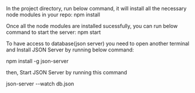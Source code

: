 In the project directory, run below command, it will install all the necessary node modules in your repo:
npm install


Once all the node modules are installed sucessfully, you can run below command to start the server:
npm start

To have access to database(json server) you need to open another terminal and Install JSON Server by running below command:

npm install -g json-server

then, Start JSON Server by running this command

json-server --watch db.json

